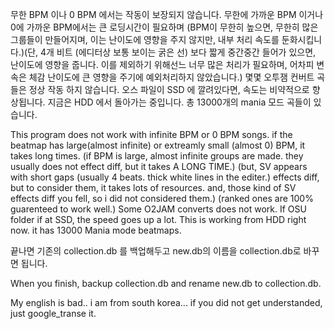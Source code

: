 무한 BPM 이나 0 BPM 에서는 작동이 보장되지 않습니다.
무한에 가까운 BPM 이거나 0에 가까운 BPM에서는 큰 로딩시간이 필요하며
(BPM이 무한히 높으면, 무한히 많은 그룹들이 만들어지며, 이는 난이도에 영향을 주지 않지만, 내부 처리 속도를 둔화시킵니다.)(단, 4개 비트 (에디터상 보통 보이는 굵은 선) 보다 짧게 중간중간 들어가 있으면, 난이도에 영향을 줍니다. 이를 제외하기 위해선느 너무 많은 처리가 필요하며, 어차피 변속은 체감 난이도에 큰 영향을 주기에 예외처리하지 않았습니다.)
몇몇 오투잼 컨버트 곡들은 정상 작동 하지 않습니다.
오스 파일이 SSD 에 깔려있다면, 속도는 비약적으로 향상됩니다.
지금은 HDD 에서 돌아가는 중입니다. 총 13000개의 mania 모드 곡들이 있습니다.

This program does not work with infinite BPM or 0 BPM songs.
if the beatmap has large(almost infinite) or extreamly small (almost 0) BPM, it takes long times.
(if BPM is large, almost infinite groups are made. they usually does not effect diff, but it takes A LONG TIME.)
(but, SV appears with short gaps (usually 4 beats. thick white lines in the editer.) effects diff, but to consider them, it takes lots of resources. and, those kind of SV effects diff you fell, so i did not considered them.)
(ranked ones are 100% guarenteed to work well.)
Some O2JAM converts does not work.
If OSU folder if at SSD, the speed goes up a lot.
This is working from HDD right now. it has 13000 Mania mode beatmaps.

끝나면 기존의 collection.db 를 백업해두고
new.db의 이름을 collection.db로 바꾸면 됩니다.

When you finish, backup collection.db and 
rename new.db to collection.db.

My english is bad.. i am from south korea...
if you did not get understanded, just google_transe it.
